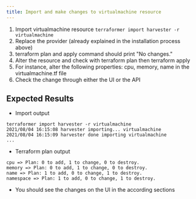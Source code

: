 ```yaml
---
title: Import and make changes to virtualmachine resource
---
```

1. Import virtualmachine resource
`terraformer import harvester -r virtualmachine`
1. Replace the provider (already explained in the installation process above)
1. terraform plan and apply command should print "No changes."
1. Alter the resource and check with terraform plan then terraform apply
1. For instance, alter the following properties: cpu, memory, name in the virtualmachine.tf file
1. Check the change through either the UI or the API

## Expected Results
- Import output
```
terraformer import harvester -r virtualmachine
2021/08/04 16:15:08 harvester importing... virtualmachine
2021/08/04 16:15:09 harvester done importing virtualmachine
...
```
- Terraform plan output
```
cpu => Plan: 0 to add, 1 to change, 0 to destroy.
memory => Plan: 0 to add, 1 to change, 0 to destroy.
name => Plan: 1 to add, 0 to change, 1 to destroy.
namespace => Plan: 1 to add, 0 to change, 1 to destroy.
```
- You should see the changes on the UI in the according sections